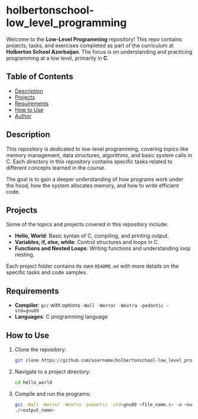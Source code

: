 # holbertonschool-low_level_programming

Welcome to the **Low-Level Programming** repository! This repo contains projects, tasks, and exercises completed as part of the curriculum at **Holberton School Azerbaijan**. The focus is on understanding and practicing programming at a low level, primarily in **C**.

## Table of Contents
- [Description](#description)
- [Projects](#projects)
- [Requirements](#requirements)
- [How to Use](#how-to-use)
- [Author](#author)

## Description
This repository is dedicated to low-level programming, covering topics like memory management, data structures, algorithms, and basic system calls in C. Each directory in this repository contains specific tasks related to different concepts learned in the course.

The goal is to gain a deeper understanding of how programs work under the hood, how the system allocates memory, and how to write efficient code.

## Projects
Some of the topics and projects covered in this repository include:

- **Hello, World**: Basic syntax of C, compiling, and printing output.
- **Variables, if, else, while**: Control structures and loops in C.
- **Functions and Nested Loops**: Writing functions and understanding loop nesting.

Each project folder contains its own `README.md` with more details on the specific tasks and code samples.

## Requirements
- **Compiler**: `gcc` with options `-Wall -Werror -Wextra -pedantic -std=gnu89`
- **Languages**: C programming language

## How to Use
1. Clone the repository:
   ```bash
   git clone https://github.com/username/holbertonschool-low_level_programming.git
2. Navigate to a project directory:
   ```bash
   cd hello_world
3. Compile and run the programs:
   ```bash
   gcc -Wall -Werror -Wextra -pedantic -std=gnu89 <file_name.c> -o <output_name>
   ./<output_name>
